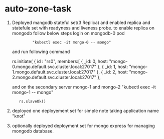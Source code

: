 # auto-zone-task
1. Deployed mangodb stateful set(3 Replica) and enabled replica  and statefule set with readyness and liveness probe.
   to enable replica on mongodb follow below steps
   login on mongodb-0 pod
   
                "kubectl exec -it mongo-0 -- mongo"

   and run following command 

   rs.initiate(
   {
   id : "rs0",
   members:[
   { _id: 0, host: "mongo-0.mongo.default.svc.cluster.local:27017" },
   { _id: 1, host: "mongo-1.mongo.default.svc.cluster.local:27017" },
   { _id: 2, host: "mongo-2.mongo.default.svc.cluster.local:27017" },


   and on the secondary server mongo-1 and mongo-2
   "kubectl exec -it mongo-1 -- mongo"

          rs.slaveOk()
   

   
   
   
3. deployed one deployement set for simple note taking application name "knot"
4. optionally deployed deployment set for mongo express for managing mongodb database.

   
